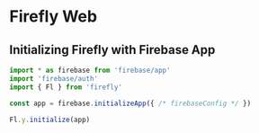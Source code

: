 # Firefly Web

## Initializing Firefly with Firebase App
```js
import * as firebase from 'firebase/app'
import 'firebase/auth'
import { Fl } from 'firefly'

const app = firebase.initializeApp({ /* firebaseConfig */ })

Fl.y.initialize(app)
```
